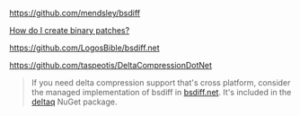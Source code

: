 https://github.com/mendsley/bsdiff

[How do I create binary patches?](https://stackoverflow.com/questions/1945075/how-do-i-create-binary-patches)

https://github.com/LogosBible/bsdiff.net

https://github.com/taspeotis/DeltaCompressionDotNet

> If you need delta compression support that's cross platform, consider the managed implementation of bsdiff in [bsdiff.net](https://github.com/LogosBible/bsdiff.net).
> It's included in the [deltaq](https://www.nuget.org/packages/deltaq/) NuGet package.

